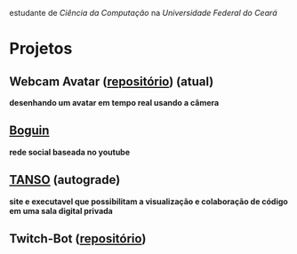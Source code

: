 

estudante de *Ciência da Computação* na *Universidade Federal do Ceará*

# Projetos

## Webcam Avatar ([repositório](https://github.com/grefano/webcam)) (atual)
**desenhando um avatar em tempo real usando a câmera**

## [Boguin](https://boguin.vercel.app)
**rede social baseada no youtube**

## [TANSO](https://tanso.vercel.app/) (autograde)
**site e executavel que possibilitam a visualização e colaboração de código em uma sala digital privada**

## Twitch-Bot ([repositório](https://github.com/grefano/twitch-bot))
